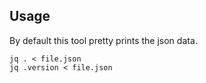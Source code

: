 ---
---

## Usage

By default this tool pretty prints the json data.

```shell
jq . < file.json
jq .version < file.json
```
